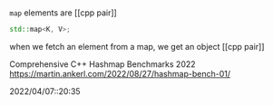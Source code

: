 # 
`map` elements are [[cpp pair]]

```c++
std::map<K, V>;
```

when we fetch an element from a map, we get an object [[cpp pair]]

Comprehensive C++ Hashmap Benchmarks 2022
https://martin.ankerl.com/2022/08/27/hashmap-bench-01/

2022/04/07::20:35
